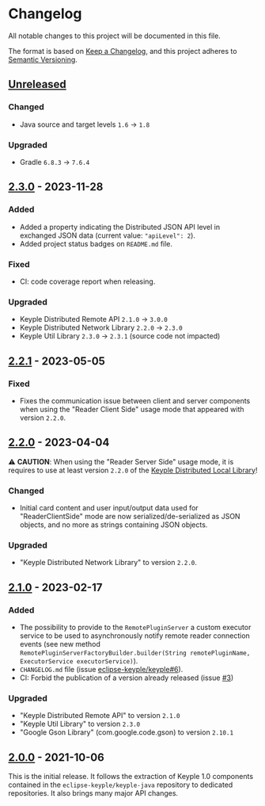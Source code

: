 # Changelog
All notable changes to this project will be documented in this file.

The format is based on [Keep a Changelog](https://keepachangelog.com/en/1.0.0/),
and this project adheres to [Semantic Versioning](https://semver.org/spec/v2.0.0.html).

## [Unreleased]
### Changed
- Java source and target levels `1.6` -> `1.8`
### Upgraded
- Gradle `6.8.3` -> `7.6.4`

## [2.3.0] - 2023-11-28
### Added
- Added a property indicating the Distributed JSON API level in exchanged JSON data (current value: `"apiLevel": 2`).
- Added project status badges on `README.md` file.
### Fixed
- CI: code coverage report when releasing.
### Upgraded
- Keyple Distributed Remote API `2.1.0` -> `3.0.0`
- Keyple Distributed Network Library `2.2.0` -> `2.3.0`
- Keyple Util Library `2.3.0` -> `2.3.1` (source code not impacted)

## [2.2.1] - 2023-05-05
### Fixed
- Fixes the communication issue between client and server components when using the "Reader Client Side" usage mode 
  that appeared with version `2.2.0`.

## [2.2.0] - 2023-04-04
:warning: **CAUTION**: When using the "Reader Server Side" usage mode, it is requires to use at least version 
`2.2.0` of the [Keyple Distributed Local Library](https://keyple.org/components-java/distributed/keyple-distributed-local-java-lib/)!
### Changed
- Initial card content and user input/output data used for "ReaderClientSide" mode are now serialized/de-serialized
  as JSON objects, and no more as strings containing JSON objects.
### Upgraded
- "Keyple Distributed Network Library" to version `2.2.0`.

## [2.1.0] - 2023-02-17
### Added
- The possibility to provide to the `RemotePluginServer` a custom executor service to be used to asynchronously notify 
  remote reader connection events (see new method 
  `RemotePluginServerFactoryBuilder.builder(String remotePluginName, ExecutorService executorService)`).
- `CHANGELOG.md` file (issue [eclipse-keyple/keyple#6]).
- CI: Forbid the publication of a version already released (issue [#3])
### Upgraded
- "Keyple Distributed Remote API" to version `2.1.0`
- "Keyple Util Library" to version `2.3.0`
- "Google Gson Library" (com.google.code.gson) to version `2.10.1`

## [2.0.0] - 2021-10-06
This is the initial release.
It follows the extraction of Keyple 1.0 components contained in the `eclipse-keyple/keyple-java` repository to dedicated 
repositories.
It also brings many major API changes.

[unreleased]: https://github.com/eclipse-keyple/keyple-distributed-remote-java-lib/compare/2.3.0...HEAD
[2.3.0]: https://github.com/eclipse-keyple/keyple-distributed-remote-java-lib/compare/2.2.1...2.3.0
[2.2.1]: https://github.com/eclipse-keyple/keyple-distributed-remote-java-lib/compare/2.2.0...2.2.1
[2.2.0]: https://github.com/eclipse-keyple/keyple-distributed-remote-java-lib/compare/2.1.0...2.2.0
[2.1.0]: https://github.com/eclipse-keyple/keyple-distributed-remote-java-lib/compare/2.0.0...2.1.0
[2.0.0]: https://github.com/eclipse-keyple/keyple-distributed-remote-java-lib/releases/tag/2.0.0

[#3]: https://github.com/eclipse-keyple/keyple-distributed-remote-java-lib/issues/3

[eclipse-keyple/keyple#6]: https://github.com/eclipse-keyple/keyple/issues/6
